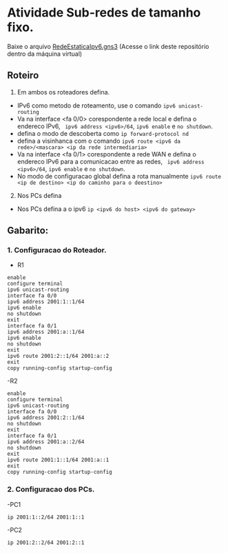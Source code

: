# Atividade Sub-redes de tamanho fixo.

Baixe o arquivo [RedeEstaticaIpv6.gns3](https://github.com/info-ifc-vda/ccna1/raw/refs/heads/main/M%C3%B3dulo%212/Atividade/RedeEstaticaIpv6.gns3) (Acesse o link deste repositório dentro da máquina virtual)

## Roteiro

1. Em ambos os roteadores defina.
  - IPv6 como metodo de roteamento, use o comando `ipv6 unicast-routing`
  - Va na interface <fa 0/0> corespondente a rede local e defina o endereco IPv6, ` ipv6 address <ipv6>/64`, `ipv6 enable` e `no shutdown`.
  - defina o modo de descoberta como `ip forward-protocol nd`
  - defina a visinhanca com o comando `ipv6 route <ipv6 da rede>/<mascara> <ip da rede intermediaria>`
  - Va na interface <fa 0/1> corespondente a rede WAN e defina o endereco IPv6 para a comunicacao entre as redes, ` ipv6 address <ipv6>/64`, `ipv6 enable` e `no shutdown`.
  - No modo de configuracao global defina a rota manualmente `ipv6 route <ip de destino> <ip do caminho para o deestino>`

2. Nos PCs defina
  - Nos PCs defina a o ipv6 `ip <ipv6 do host> <ipv6 do gateway>`

## Gabarito:

### 1. Configuracao do Roteador.

- R1

```shell
enable
configure terminal
ipv6 unicast-routing
interface fa 0/0
ipv6 address 2001:1::1/64
ipv6 enable
no shutdown
exit
interface fa 0/1
ipv6 address 2001:a::1/64
ipv6 enable
no shutdown
exit
ipv6 route 2001:2::1/64 2001:a::2
exit
copy running-config startup-config
```

-R2

```shell
enable
configure terminal
ipv6 unicast-routing
interface fa 0/0
ipv6 address 2001:2::1/64
no shutdown
exit
interface fa 0/1
ipv6 address 2001:a::2/64
no shutdown
exit
ipv6 route 2001:1::1/64 2001:a::1
exit
copy running-config startup-config
```

### 2. Configuracao dos PCs.

-PC1

```shell
ip 2001:1::2/64 2001:1::1
```

-PC2

```shell
ip 2001:2::2/64 2001:2::1
```